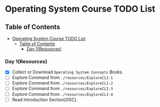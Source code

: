 # Operating System Course TODO List

## Table of Contents

- [Operating System Course TODO List](#operating-system-course-todo-list)
  - [Table of Contents](#table-of-contents)
    - [Day 1(Resources)](#day-1resources)

### Day 1(Resources)

- [X] Collect or Download `Operating System Concepts` Books.
- [ ] Explore Command from `./resources/ExploreCLI-1`
- [ ] Explore Command from `./resources/ExploreCLI-2`
- [ ] Explore Command from `./resources/ExploreCLI-3`
- [ ] Explore Command from `./resources/ExploreCLI-4`
- [ ] Read Introduction Section(OSC). 
